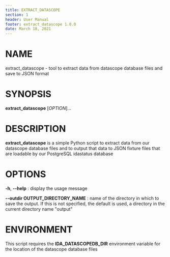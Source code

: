 ```yaml
---
title: EXTRACT_DATASCOPE
section: 1
header: User Manual
footer: extract_datascope 1.0.0
date: March 18, 2021
---
```


# NAME
extract_datascope - tool to extract data from datascope database files and save to JSON format

# SYNOPSIS
**extract_datascope** [*OPTION*]...

# DESCRIPTION
**extract_datascope** is a simple Python script to extract data from our datascope database
files and to output that data to JSON fixture files that are loadable by our PostgreSQL 
idastatus database

# OPTIONS
**-h**, **\-\-help**
: display the usage message

**\-\-outdir OUTPUT\_DIRECTORY\_NAME**
: name of the directory in which to save the output.  If this is not specified, the default is used, a directory in the current directory name "output"

# ENVIRONMENT
This script requires the **IDA_DATASCOPEDB_DIR** environment variable for the location of the datascope database files
